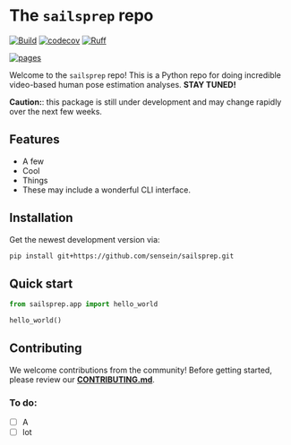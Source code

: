# The ```sailsprep``` repo

[![Build](https://github.com/sensein/sailsprep/actions/workflows/test.yaml/badge.svg?branch=main)](https://github.com/sensein/sailsprep/actions/workflows/test.yaml?query=branch%3Amain)
[![codecov](https://codecov.io/gh/sensein/sailsprep/branch/main/graph/badge.svg?token=2V7LMSZ1DZ)](https://codecov.io/gh/sensein/sailsprep)
[![Ruff](https://img.shields.io/endpoint?url=https://raw.githubusercontent.com/astral-sh/ruff/main/assets/badge/v2.json)](https://github.com/astral-sh/ruff)

[![pages](https://img.shields.io/badge/api-docs-blue)](https://sensein.github.io/sailsprep)

Welcome to the ```sailsprep``` repo! This is a Python repo for doing incredible video-based human pose estimation analyses. **STAY TUNED!**

**Caution:**: this package is still under development and may change rapidly over the next few weeks.

## Features
- A few
- Cool
- Things
- These may include a wonderful CLI interface.

## Installation
Get the newest development version via:

```sh
pip install git+https://github.com/sensein/sailsprep.git
```

## Quick start
```Python
from sailsprep.app import hello_world

hello_world()
```

## Contributing
We welcome contributions from the community! Before getting started, please review our [**CONTRIBUTING.md**](https://github.com/sensein/sailsprep/blob/main/CONTRIBUTING.md).


### To do:
- [ ] A
- [ ] lot
